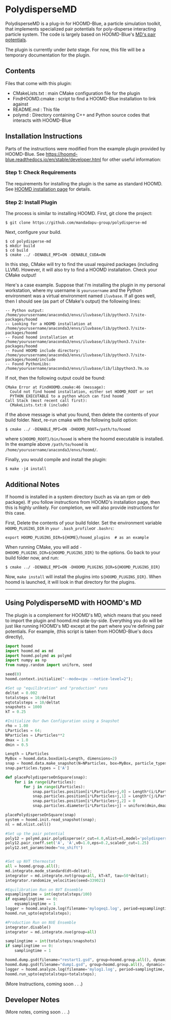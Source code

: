 
# **PolydisperseMD**

PolydisperseMD is a plug-in for HOOMD-Blue, a particle simulation toolkit, that implements specialized pair potentials for poly-disperse interacting particle system. The code is largely based on HOOMD-Blue's [MD's pair potentials](https://hoomd-blue.readthedocs.io/en/stable/module-md-pair.html).

The plugin is currently under *beta* stage. For now, this file will be a temporary documentation for the plugin. 

## **Contents** 

Files that come with this plugin:
 - CMakeLists.txt   : main CMake configuration file for the plugin
 - FindHOOMD.cmake  : script to find a HOOMD-Blue installation to link against
 - README.md        : This file
 - polymd           : Directory containing C++ and Python source codes that interacts with HOOMD-Blue


## **Installation Instructions**

Parts of the instructions were modified from the example plugin provided by HOOMD-Blue. See https://hoomd-blue.readthedocs.io/en/stable/developer.html for other useful information:

### Step 1: **Check Requirements**
The requirements for installing the plugin is the same as standard HOOMD. See [HOOMD installation page](https://hoomd-blue.readthedocs.io/en/stable/installation.html) for details. 

### Step 2: **Install  Plugin**

The process is similar to installing HOOMD.  First, git clone the project:
```console
$ git clone https://github.com/mandadapu-group/polydisperse-md
```

Next, configure your build.
```console
$ cd polydisperse-md
$ mkdir build
$ cd build
$ cmake ../ -DENABLE_MPI=ON -DENABLE_CUDA=ON
```

In this step, CMake will try to find the usual required packages (including LLVM). However, it will also try to find a HOOMD installation. Check your CMake output! 

Here's a case example. Suppose that I'm installing the plugin in my personal workstation, where my username is `yourusername` and the Python environment was a virtual environment named `iluvbase`. If all goes well, then I should see (as part of CMake's output) the following lines:
```console
-- Python output: /home/yourusername/anaconda3/envs/iluvbase/lib/python3.7/site-packages/hoomd
-- Looking for a HOOMD installation at /home/yourusername/anaconda3/envs/iluvbase/lib/python3.7/site-packages/hoomd
-- Found hoomd installation at /home/yourusername/anaconda3/envs/iluvbase/lib/python3.7/site-packages/hoomd
-- Found HOOMD include directory: /home/yourusername/anaconda3/envs/iluvbase/lib/python3.7/site-packages/hoomd/include
-- Found PythonLibs: /home/yourusername/anaconda3/envs/iluvbase/lib/libpython3.7m.so
```

If not, then the following output could be found:
```console
CMake Error at FindHOOMD.cmake:46 (message):
  Could not find hoomd installation, either set HOOMD_ROOT or set
  PYTHON_EXECUTABLE to a python which can find hoomd
Call Stack (most recent call first):
  CMakeLists.txt:8 (include)
```
if the above message is what you found, then delete the contents of your build folder. Next, re-run cmake with the following build option:
```
$ cmake ../ -DENABLE_MPI=ON -DHOOMD_ROOT=/path/to/hoomd
```
where `${HOOMD_ROOT}/bin/hoomd` is where the hoomd executable is installed. In the example above `/path/to/hoomd` is `/home/yourusername/anaconda3/envs/hoomd/`. 

Finally, you would compile and install the plugin:
```console
$ make -j4 install
```
## **Additional Notes**

If hoomd is installed in a system directory (such as via an rpm or deb package). If you follow instructions from HOOMD's installation page, then this is highly unlikely. For completion, we will also provide instructions for this case. 

First, Delete the contents of your build folder. Set the environment variable `HOOMD_PLUGINS_DIR` in `your .bash_profile`or  `.bashrc`:
```console
export HOOMD_PLUGINS_DIR=${HOME}/hoomd_plugins  # as an example
```
When running CMake, you will add `-DHOOMD_PLUGINS_DIR=${HOOMD_PLUGINS_DIR}` to the options. Go back to your build folder now, and run:
```console
$ cmake ../ -DENABLE_MPI=ON -DHOOMD_PLUGINS_DIR=${HOOMD_PLUGINS_DIR}
```

Now, `make install` will install the plugins into `${HOOMD_PLUGINS_DIR}`. When hoomd is launched, it will look in that directory for the plugins. 

---

## **Using PolydisperseMD with HOOMD's MD**

The plugin is a complement for HOOMD's MD, which means that you need to import the plugin and hoomd.md side-by-side. Everything you do will be just like running HOOMD's MD except at the part where you're defining pair potentials. For example, (this script is taken from HOOMD-Blue's docs directly), 

```python
import hoomd
import hoomd.md as md
import hoomd.polymd as polymd
import numpy as np
from numpy.random import uniform, seed

seed(0)
hoomd.context.initialize("--mode=cpu --notice-level=2");

#Set up "equilibration" and "production" runs
deltat = 0.002
totalsteps = 10/deltat
eqtotalsteps = 10/deltat
snapshots = 1000
kT = 0.25

#Initialize Our Own Configuration using a Snapshot
rho = 1.00
LParticles = 64;
NParticles = LParticles**2
dmax = 1.0
dmin = 0.5

Length = LParticles
MyBox = hoomd.data.boxdim(L=Length, dimensions=2)
snap = hoomd.data.make_snapshot(N=NParticles, box=MyBox, particle_types=['A'])
snap.particles.types = ['A']

def placePolydisperseOnSquare(snap):
    for i in range(LParticles):
        for j in range(LParticles):
            snap.particles.position[i*LParticles+j,0] = Length*(i/LParticles-0.5)
            snap.particles.position[i*LParticles+j,1] = Length*(j/LParticles-0.5)
            snap.particles.position[i*LParticles+j,2] = 0
            snap.particles.diameter[i*LParticles+j] = uniform(dmin,dmax)

placePolydisperseOnSquare(snap)
system = hoomd.init.read_snapshot(snap);
nl = md.nlist.cell()

#Set up the pair potential
poly12 = polymd.pair.polydisperse(r_cut=4.0,nlist=nl,model='polydisperse12')
poly12.pair_coeff.set('A', 'A',v0=1.0,eps=0.2,scaledr_cut=1.25)
poly12.set_params(mode="no_shift")


#Set up NVT thermostat
all = hoomd.group.all();
md.integrate.mode_standard(dt=deltat);
integrator = md.integrate.nvt(group=all, kT=kT, tau=50*deltat);
integrator.randomize_velocities(seed=339021)

#Equilibration Run on NVT Ensemble
eqsamplingtime = int(eqtotalsteps/100)
if eqsamplingtime == 0:
    eqsamplingtime = 1
logger = hoomd.analyze.log(filename='mylogeq1.log', period=eqsamplingtime, quantities=['temperature','potential_energy','kinetic_energy','momentum'], phase=0)
hoomd.run_upto(eqtotalsteps);

#Production Run on NVE Ensemble
integrator.disable()
integrator = md.integrate.nve(group=all)

samplingtime = int(totalsteps/snapshots)
if samplingtime == 0:
    samplingtime = 1

hoomd.dump.gsd(filename="restart1.gsd", group=hoomd.group.all(), dynamic=['attribute','momentum'],truncate=True, period=samplingtime, phase=0)
hoomd.dump.gsd(filename="dump1.gsd", group=hoomd.group.all(), dynamic=['attribute','momentum'],period=samplingtime, phase=0)
logger = hoomd.analyze.log(filename='mylog1.log', period=samplingtime, quantities=['temperature','pressure_xx','pressure_yy','pressure_xy','potential_energy','kinetic_energy','momentum'],phase=0)
hoomd.run_upto(eqtotalsteps+totalsteps);
```

(More Instructions, coming soon . . .)

## **Developer Notes**

(More notes, coming soon . . .)
